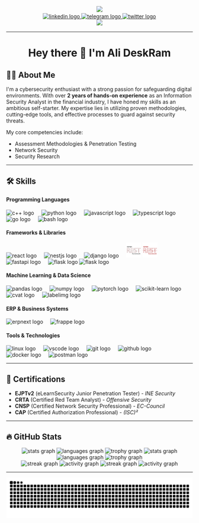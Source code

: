 <div align="center">
  <img height="150" src="https://user-images.githubusercontent.com/74038190/213866269-5d00981c-7c98-46d7-8a8e-16f462f15227.gif" />
</div>

<div align="center">
  <a href="https://www.linkedin.com/in/deskram" target="_blank">
    <img src="https://img.shields.io/static/v1?message=LinkedIn&logo=linkedin&label=&color=0077B5&logoColor=white&labelColor=&style=for-the-badge" height="25" alt="linkedin logo" />
  </a>
  <a href="https://deskram.t.me" target="_blank">
    <img src="https://img.shields.io/static/v1?message=Telegram&logo=telegram&label=&color=2CA5E0&logoColor=white&labelColor=&style=for-the-badge" height="25" alt="telegram logo" />
  </a>
  <a href="https://twitter.com/deskram" target="_blank">
    <img src="https://img.shields.io/static/v1?message=Twitter&logo=twitter&label=&color=1DA1F2&logoColor=white&labelColor=&style=for-the-badge" height="25" alt="twitter logo" />
  </a>
</div>

<div align="center">
  <img src="https://visitor-badge.laobi.icu/badge?page_id=deskram.deskram" />
</div>

---

<h1 align="center">
  Hey there 👋 I'm Ali DeskRam
</h1>

## 👩‍💻 About Me
I'm a cybersecurity enthusiast with a strong passion for safeguarding digital environments. With over **2 years of hands-on experience** as an Information Security Analyst in the financial industry, I have honed my skills as an ambitious self-starter. My expertise lies in utilizing proven methodologies, cutting-edge tools, and effective processes to guard against security threats.

My core competencies include:
-   Assessment Methodologies & Penetration Testing
-   Network Security
-   Security Research

---

## 🛠️ Skills

#### Programming Languages
<p align="left">
  <img src="https://cdn.jsdelivr.net/gh/devicons/devicon/icons/cplusplus/cplusplus-original.svg" height="40" alt="c++ logo" />
  <img width="12" />
  <img src="https://cdn.jsdelivr.net/gh/devicons/devicon/icons/python/python-original.svg" height="40" alt="python logo" />
  <img width="12" />
  <img src="https://cdn.jsdelivr.net/gh/devicons/devicon/icons/javascript/javascript-original.svg" height="40" alt="javascript logo" />
  <img width="12" />
  <img src="https://cdn.jsdelivr.net/gh/devicons/devicon/icons/typescript/typescript-original.svg" height="40" alt="typescript logo" />
  <img width="12" />
  <img src="https://cdn.jsdelivr.net/gh/devicons/devicon/icons/go/go-original-wordmark.svg" height="40" alt="go logo" />
  <img width="12" />
  <img src="https://cdn.jsdelivr.net/gh/devicons/devicon/icons/bash/bash-original.svg" height="40" alt="bash logo" />
</p>

#### Frameworks & Libraries
<p align="left">
  <img src="https://cdn.jsdelivr.net/gh/devicons/devicon/icons/react/react-original.svg" height="40" alt="react logo" />
  <img width="12" />
  <img src="https://cdn.jsdelivr.net/gh/devicons/devicon/icons/nestjs/nestjs-plain.svg" height="40" alt="nestjs logo" />
  <img width="12" />
  <img src="https://cdn.jsdelivr.net/gh/devicons/devicon/icons/django/django-plain.svg" height="40" alt="django logo" />
  <img width="12" />
  <img src="https://raw.githubusercontent.com/devicons/devicon/master/icons/djangorest/djangorest-original.svg#gh-light-mode-only" height="40" alt="django rest framework logo" />
  <img src="https://raw.githubusercontent.com/devicons/devicon/master/icons/djangorest/djangorest-plain.svg#gh-dark-mode-only" height="40" alt="django rest framework logo" />
  <img width="12" />
  <img src="https://cdn.jsdelivr.net/gh/devicons/devicon/icons/fastapi/fastapi-original.svg" height="40" alt="fastapi logo" />
  <img width="12" />
  <img src="https://cdn.jsdelivr.net/gh/devicons/devicon/icons/flask/flask-original-wordmark.svg#gh-light-mode-only" height="40" alt="flask logo" />
  <img src="https://cdn.simpleicons.org/flask/white#gh-dark-mode-only" height="40" alt="flask logo" />
</p>

#### Machine Learning & Data Science
<p align="left">
  <img src="https://cdn.jsdelivr.net/gh/devicons/devicon/icons/pandas/pandas-original.svg" height="40" alt="pandas logo" />
  <img width="12" />
  <img src="https://cdn.jsdelivr.net/gh/devicons/devicon/icons/numpy/numpy-original.svg" height="40" alt="numpy logo" />
  <img width="12" />
  <img src="https://cdn.jsdelivr.net/gh/devicons/devicon/icons/pytorch/pytorch-original.svg" height="40" alt="pytorch logo" />
  <img width="12" />
  <img src="https://cdn.jsdelivr.net/gh/devicons/devicon/icons/scikitlearn/scikitlearn-original.svg" height="40" alt="scikit-learn logo" />
  <img width="12" />
  <img src="https://cdn.simpleicons.org/cvat/2C83EA" height="40" alt="cvat logo" />
  <img width="12" />
  <img src="https://raw.githubusercontent.com/HumanSignal/labelImg/master/labelImg/resources/icons/app.ico" height="40" alt="labelimg logo" />
</p>

#### ERP & Business Systems
<p align="left">
  <img src="https://cdn.jsdelivr.net/gh/devicons/devicon/icons/erpnext/erpnext-original.svg" height="40" alt="erpnext logo" />
  <img width="12" />
  <img src="https://cdn.jsdelivr.net/gh/devicons/devicon/icons/frappe/frappe-original.svg" height="40" alt="frappe logo" />
</p>

#### Tools & Technologies
<p align="left">
  <img src="https://cdn.jsdelivr.net/gh/devicons/devicon/icons/linux/linux-original.svg" height="40" alt="linux logo" />
  <img width="12" />
  <img src="https://cdn.jsdelivr.net/gh/devicons/devicon/icons/vscode/vscode-original.svg" height="40" alt="vscode logo" />
  <img width="12" />
  <img src="https://cdn.jsdelivr.net/gh/devicons/devicon/icons/git/git-original.svg" height="40" alt="git logo" />
  <img width="12" />
  <img src="https://cdn.jsdelivr.net/gh/devicons/devicon/icons/github/github-original.svg" height="40" alt="github logo" />
  <img width="12" />
  <img src="https://cdn.jsdelivr.net/gh/devicons/devicon/icons/docker/docker-original.svg" height="40" alt="docker logo" />
  <img width="12" />
  <img src="https://cdn.jsdelivr.net/gh/devicons/devicon/icons/postman/postman-original.svg" height="40" alt="postman logo" />
</p>

---

## 📜 Certifications
-   **EJPTv2** (eLearnSecurity Junior Penetration Tester) - *INE Security*
-   **CRTA** (Certified Red Team Analyst) - *Offensive Security*
-   **CNSP** (Certified Network Security Professional) - *EC-Council*
-   **CAP** (Certified Authorization Professional) - *(ISC)²*

---

## 🔥 GitHub Stats

<div align="center">
  <img src="https://github-readme-stats.vercel.app/api?username=deskram&show_icons=true&include_all_commits=true&count_private=true&theme=default&locale=en&hide_border=false#gh-light-mode-only" height="150" alt="stats graph" />
  <img src="https://github-readme-stats.vercel.app/api/top-langs?username=deskram&locale=en&layout=compact&langs_count=5&theme=default&hide_border=false#gh-light-mode-only" height="150" alt="languages graph" />
  <img src="https://github-profile-trophy.vercel.app?username=deskram&theme=flat&column=-1&row=1&margin-w=8&margin-h=8&no-bg=true&no-frame=false#gh-light-mode-only" height="150" alt="trophy graph" />
  
  <img src="https://github-readme-stats.vercel.app/api?username=deskram&show_icons=true&include_all_commits=true&count_private=true&theme=dracula&locale=en&hide_border=false#gh-dark-mode-only" height="150" alt="stats graph" />
  <img src="https://github-readme-stats.vercel.app/api/top-langs?username=deskram&locale=en&layout=compact&langs_count=5&theme=dracula&hide_border=false#gh-dark-mode-only" height="150" alt="languages graph" />
  <img src="https://github-profile-trophy.vercel.app?username=deskram&theme=dracula&column=-1&row=1&margin-w=8&margin-h=8&no-bg=false&no-frame=false#gh-dark-mode-only" height="150" alt="trophy graph" />
</div>

<div align="center">
  <img src="https://github-readme-streak-stats.herokuapp.com?user=deskram&theme=default&hide_border=false&locale=en#gh-light-mode-only" height="220" alt="streak graph" />
  <img src="https://github-readme-activity-graph.vercel.app/graph?username=deskram&radius=16&theme=react&area=true#gh-light-mode-only" height="300" alt="activity graph" />
  
  <img src="https://github-readme-streak-stats.herokuapp.com?user=deskram&theme=dark&hide_border=false&locale=en#gh-dark-mode-only" height="220" alt="streak graph" />
  <img src="https://github-readme-activity-graph.vercel.app/graph?username=deskram&radius=16&theme=react-dark&area=true#gh-dark-mode-only" height="300" alt="activity graph" />
</div>

---

<p align="center">
  <img src="https://raw.githubusercontent.com/deskram/deskram/output/snake.svg" alt="Snake animation" />
</p>
